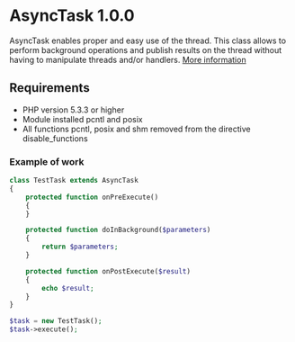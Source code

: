 AsyncTask 1.0.0
===============

AsyncTask enables proper and easy use of the thread. This class allows to perform background operations and publish results on the thread without having to manipulate threads and/or handlers. [More information](https://dmamontov.github.io/asynctask)


## Requirements
* PHP version 5.3.3 or higher
* Module installed pcntl and posix
* All functions pcntl, posix and shm removed from the directive disable_functions

### Example of work
```php
class TestTask extends AsyncTask
{
    protected function onPreExecute()
    {
    }

    protected function doInBackground($parameters)
    {
        return $parameters;
    }

    protected function onPostExecute($result)
    {
        echo $result;
    }
}

$task = new TestTask();
$task->execute();
```